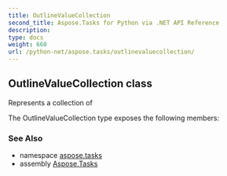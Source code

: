 ```yaml
---
title: OutlineValueCollection
second_title: Aspose.Tasks for Python via .NET API Reference
description: 
type: docs
weight: 660
url: /python-net/aspose.tasks/outlinevaluecollection/
---
```


## OutlineValueCollection class

Represents a collection of

The OutlineValueCollection type exposes the following members:

### See Also

* namespace [aspose.tasks](/tasks/python-net/aspose.tasks/)
* assembly [Aspose.Tasks](/tasks/python-net/)

